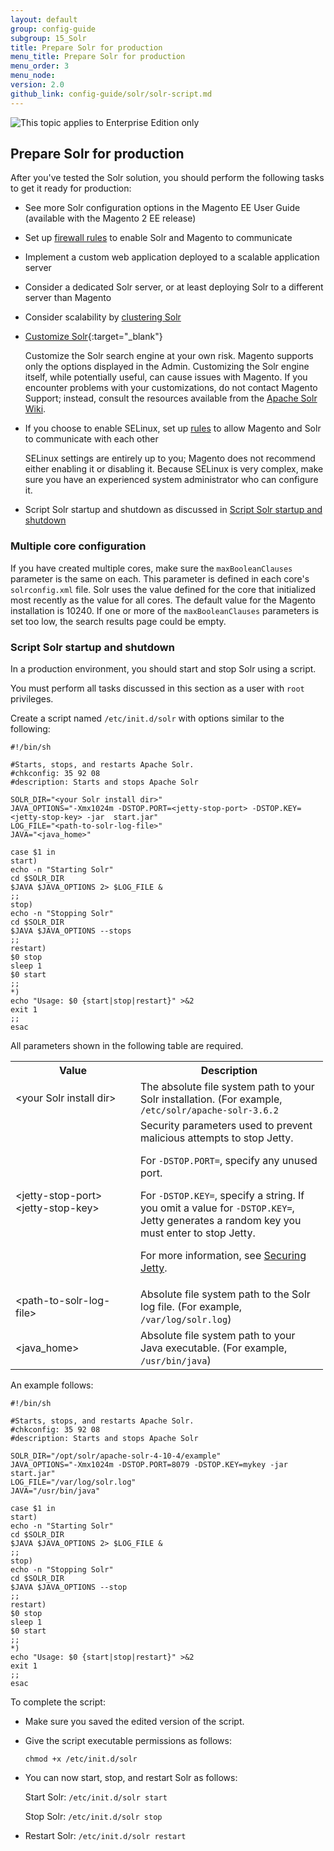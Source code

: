 ```yaml
---
layout: default
group: config-guide
subgroup: 15_Solr
title: Prepare Solr for production
menu_title: Prepare Solr for production
menu_order: 3
menu_node:
version: 2.0
github_link: config-guide/solr/solr-script.md
---
```


<img src="{{ site.baseurl }}common/images/ee-only_large.png" alt="This topic applies to Enterprise Edition only">

<h2 id="solr-prod">Prepare Solr for production</h2>
After you've tested the Solr solution, you should perform the following tasks to get it ready for production:

*	See more Solr configuration options in the Magento EE User Guide (available with the Magento 2 EE release)
*	Set up <a href="https://fedoraproject.org/wiki/How_to_edit_iptables_rules" target="_blank">firewall rules</a> to enable Solr and Magento to communicate
*	Implement a custom web application deployed to a scalable application server
*	Consider a dedicated Solr server, or at least deploying Solr to a different server than Magento
*	Consider scalability by <a href="https://cwiki.apache.org/confluence/display/solr/SolrCloud" target="_blank">clustering Solr</a>
*	[Customize Solr](http://wiki.apache.org/solr){:target="_blank"}

	<div class="bs-callout bs-callout-warning">
		<p>Customize the Solr search engine at your own risk. Magento supports only the options displayed in the Admin. Customizing the Solr engine itself, while potentially useful, can cause issues with Magento. If you encounter problems with your customizations, do not contact Magento Support; instead, consult the resources available from the <a href="http://wiki.apache.org/solr/" target="_blank">Apache Solr Wiki</a>.</p>
	</div>
*	If you choose to enable SELinux, set up <a href="http://wiki.centos.org/HowTos/SELinux" target="_blank">rules</a> to allow Magento and Solr to communicate with each other

	SELinux settings are entirely up to you; Magento does not recommend either enabling it or disabling it. Because SELinux is very complex, make sure you have an experienced system administrator who can configure it.
*	Script Solr startup and shutdown as discussed in <a href="#solr-script">Script Solr startup and shutdown</a>

<h3 id="cores">Multiple core configuration</h3>

If you have created multiple cores, make sure the `maxBooleanClauses` parameter is the same on each. This parameter is defined in each core's `solrconfig.xml` file. Solr uses the value defined for the core that initialized most recently as the value for all cores. The default value for the Magento installation is 10240. If one or more of the `maxBooleanClauses` parameters is set too low, the search results page could be empty.

<h3 id="solr-script">Script Solr startup and shutdown</h3>
In a production environment, you should start and stop Solr using a script.

<div class="bs-callout bs-callout-info" id="info">
	<p>You must perform all tasks discussed in this section as a user with <code>root</code> privileges.</p>
</div>

Create a script named <code>/etc/init.d/solr</code> with options similar to the following:

	#!/bin/sh

	#Starts, stops, and restarts Apache Solr.
	#chkconfig: 35 92 08
	#description: Starts and stops Apache Solr

	SOLR_DIR="<your Solr install dir>"
	JAVA_OPTIONS="-Xmx1024m -DSTOP.PORT=<jetty-stop-port> -DSTOP.KEY=<jetty-stop-key> -jar  start.jar"
	LOG_FILE="<path-to-solr-log-file>"
	JAVA="<java_home>"

	case $1 in
	start)
	echo -n "Starting Solr"
	cd $SOLR_DIR
	$JAVA $JAVA_OPTIONS 2> $LOG_FILE &
	;;
	stop)
	echo -n "Stopping Solr"
	cd $SOLR_DIR
	$JAVA $JAVA_OPTIONS --stops
	;;
	restart)
	$0 stop
	sleep 1
	$0 start
	;;
	*)
	echo "Usage: $0 {start|stop|restart}" >&2
	exit 1
	;;
	esac

All parameters shown in the following table are required.

<table>
<col width="200">
<col width="300">
<tbody>
<tr>
  <th>Value</th>
  <th>Description</th>
</tr>
<tr>
  <td>&lt;your Solr install dir></td>
  <td>The absolute file system path to your Solr installation. (For example, <code>/etc/solr/apache-solr-3.6.2</code></td>
</tr>
<tr>
  <td>&lt;jetty-stop-port><br />
  &lt;jetty-stop-key></td>
  <td>Security parameters used to prevent malicious attempts to stop Jetty.

  For <code>-DSTOP.PORT=</code>, specify any unused port.

  For <code>-DSTOP.KEY=</code>, specify a string. If you omit a value for <code>-DSTOP.KEY=</code>, Jetty generates a random key you must enter to stop Jetty.

  For more information, see <a href="https://wiki.eclipse.org/Jetty/Howto/Configure_SSL" target="_blank">Securing Jetty</a>.
</td>
</tr>
<tr>
  <td>&lt;path-to-solr-log-file></td>
  <td>Absolute file system path to the Solr log file. (For example, <code>/var/log/solr.log</code>)</td>
</tr>
<tr>
  <td>&lt;java_home></td>
  <td>Absolute file system path to your Java executable. (For example, <code>/usr/bin/java</code>)</td>
</tr>
</tbody>
</table>

An example follows:

	#!/bin/sh

	#Starts, stops, and restarts Apache Solr.
	#chkconfig: 35 92 08
	#description: Starts and stops Apache Solr

	SOLR_DIR="/opt/solr/apache-solr-4-10-4/example"
	JAVA_OPTIONS="-Xmx1024m -DSTOP.PORT=8079 -DSTOP.KEY=mykey -jar  start.jar"
	LOG_FILE="/var/log/solr.log"
	JAVA="/usr/bin/java"

	case $1 in
	start)
	echo -n "Starting Solr"
	cd $SOLR_DIR
	$JAVA $JAVA_OPTIONS 2> $LOG_FILE &
	;;
	stop)
	echo -n "Stopping Solr"
	cd $SOLR_DIR
	$JAVA $JAVA_OPTIONS --stop
	;;
	restart)
	$0 stop
	sleep 1
	$0 start
	;;
	*)
	echo "Usage: $0 {start|stop|restart}" >&2
	exit 1
	;;
	esac

To complete the script:

*	Make sure you saved the edited version of the script.
*	Give the script executable permissions as follows:

		chmod +x /etc/init.d/solr
*	You can now start, stop, and restart Solr as follows:

	Start Solr: `/etc/init.d/solr start`

	Stop Solr: `/etc/init.d/solr stop`
*	Restart Solr: `/etc/init.d/solr restart`

<!-- <h2 id="next"></a>Next steps</h2>
For additional information about Solr, see the following:

*	For more information about performance, see "Using Solr as a Search Engine" in <a href="http://info.magento.com/rs/magentocommerce/images/Magento_PerformanceWhitepaper-EEv1-9.1.pdf" target="_blank">Maximizing Performance and Scalability with Magento Enterprise Edition</a>
*	<a href="http://wiki.apache.org/solr/#Operations_and_Production" target="_blank">Customize Solr</a> -->

<!-- <h2 id="related">Related Information</h2>
*	<a href="http://www.magentocommerce.com/knowledge-base/entry/solr-ee-faq" target="_blank">Frequently Asked Questions (FAQ) About Using Solr with Magento Enterprise Edition (EE)</a>
*	<a href="http://www.magentocommerce.com/knowledge-base/entry/solr-ee-best-practices" target="_blank">Solr and Magento Enterprise Edition (EE) Best Practices</a> -->
